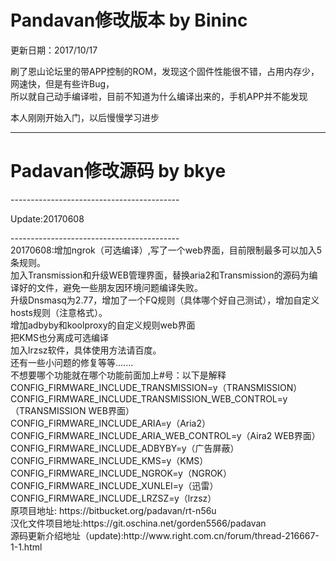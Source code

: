 <h1>Pandavan修改版本 by Bininc</h1>
<p>更新日期：2017/10/17</p>

<p>刷了恩山论坛里的带APP控制的ROM，发现这个固件性能很不错，占用内存少，网速快，但是有些许Bug，<br>
所以就自己动手编译啦，目前不知道为什么编译出来的，手机APP并不能发现</p>
<p>本人刚刚开始入门，以后慢慢学习进步</p>

------------------------------------------------------------------------------------------
<h1>Padavan修改源码 by bkye</h1>
------------------------------------------
<p>Update:20170608</p>
------------------------------------------<br>
20170608:增加ngrok（可选编译）,写了一个web界面，目前限制最多可以加入5条规则。<br>
加入Transmission和升级WEB管理界面，替换aria2和Transmission的源码为编译好的文件，避免一些朋友因环境问题编译失败。<br>
升级Dnsmasq为2.77，增加了一个FQ规则（具体哪个好自己测试），增加自定义hosts规则（注意格式）。<br>
增加adbyby和koolproxy的自定义规则web界面<br>
把KMS也分离成可选编译<br>
加入lrzsz软件，具体使用方法请百度。<br>
还有一些小问题的修复等等.......<br>
不想要哪个功能就在哪个功能前面加上#号：以下是解释<br>
CONFIG_FIRMWARE_INCLUDE_TRANSMISSION=y（TRANSMISSION）<br>
CONFIG_FIRMWARE_INCLUDE_TRANSMISSION_WEB_CONTROL=y（TRANSMISSION WEB界面）<br>
CONFIG_FIRMWARE_INCLUDE_ARIA=y（Aria2）<br>
CONFIG_FIRMWARE_INCLUDE_ARIA_WEB_CONTROL=y（Aira2 WEB界面）<br>
CONFIG_FIRMWARE_INCLUDE_ADBYBY=y（广告屏蔽）<br>
CONFIG_FIRMWARE_INCLUDE_KMS=y（KMS）<br>
CONFIG_FIRMWARE_INCLUDE_NGROK=y（NGROK）<br>
CONFIG_FIRMWARE_INCLUDE_XUNLEI=y（迅雷）<br>
CONFIG_FIRMWARE_INCLUDE_LRZSZ=y（lrzsz）<br>
原项目地址: https://bitbucket.org/padavan/rt-n56u<br>
汉化文件项目地址:https://git.oschina.net/gorden5566/padavan <br>
源码更新介绍地址（update):http://www.right.com.cn/forum/thread-216667-1-1.html
